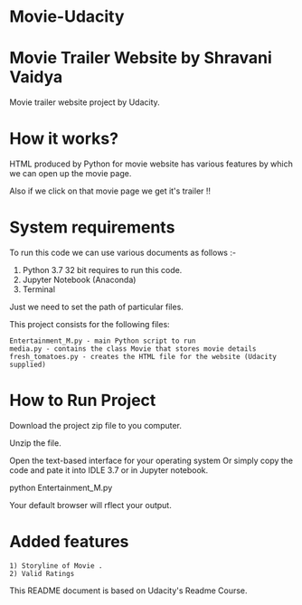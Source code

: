 # Movie-Udacity

# Movie Trailer Website by Shravani Vaidya  

  Movie trailer website project by Udacity.

# How it works?

HTML produced by Python for movie website has various features by which we can open up the movie page.

Also if we click on that movie page we get it's trailer !!

# System requirements 

To run this code we can use various documents as follows :-

1) Python 3.7 32 bit requires to run this code.
2) Jupyter Notebook (Anaconda)
3) Terminal

Just we need to set the path of particular files.


This project consists for the following files:

    Entertainment_M.py - main Python script to run
    media.py - contains the class Movie that stores movie details
    fresh_tomatoes.py - creates the HTML file for the website (Udacity supplied)


# How to Run Project

Download the project zip file to you computer. 

Unzip the file. 

Open the text-based interface for your operating system Or simply copy the code and pate it into IDLE 3.7 or in Jupyter notebook.

python Entertainment_M.py

Your default browser will rflect your output.

# Added features 

    1) Storyline of Movie . 
    2) Valid Ratings

This README document is based on Udacity's Readme Course.

   
